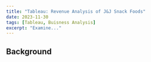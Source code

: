 ```yaml
---
title: "Tableau: Revenue Analysis of J&J Snack Foods"
date: 2023-11-30
tags: [Tableau, Buisness Analysis]
excerpt: "Examine..."
---
```


## Background
